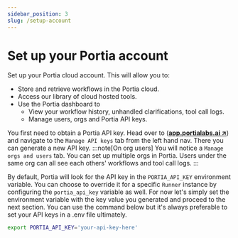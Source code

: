 ```yaml
---
sidebar_position: 3
slug: /setup-account
---
```


# Set up your Portia account
Set up your Portia cloud account. This will allow you to:
- Store and retrieve workflows in the Portia cloud.
- Access our library of cloud hosted tools.
- Use the Portia dashboard to 
    - View your workflow history, unhandled clarifications, tool call logs.
    - Manage users, orgs and Portia API keys.

You first need to obtain a Portia API key. Head over to (<a href="https://app.portialabs.ai" target="_blank">**app.portialabs.ai ↗**</a>) and navigate to the `Manage API keys` tab from the left hand nav. There you can generate a new API key.
:::note[On org users]
You will notice a `Manage orgs and users` tab. You can set up multiple orgs in Portia. Users under the same org can all see each others' workflows and tool call logs.
:::

By default, Portia will look for the API key in the `PORTIA_API_KEY` environment variable. You can choose to override it for a specific `Runner` instance by configuring the `portia_api_key` variable as well. For now let's simply set the environment variable with the key value you generated and proceed to the next section. You can use the command below but it's always preferable to set your API keys in a .env file ultimately.
```bash
export PORTIA_API_KEY='your-api-key-here'
``` 



